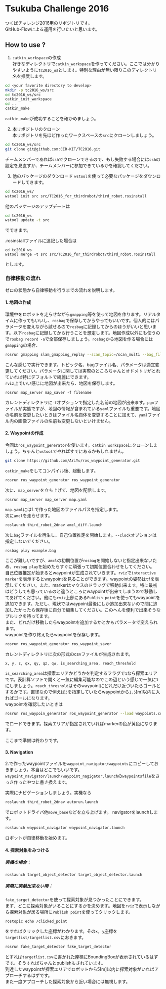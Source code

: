 # Tsukuba Challenge 2016
つくばチャレンジ2016用のリポジトリです。  
GitHub-Flowによる運用を行いたいと思います。  

## How to use ?
1. `catkin_workspace`の作成  
好きなディレクトリで`catkin_workspace`を作ってください。ここでは分かりやすいように`tc2016_ws`とします。特別な理由が無い限りこのディレクトリ名を推奨します。  
```bash
cd <your favorite directory to develop>
mkdir -p tc2016_ws/src
cd tc2016_ws/src
catkin_init_workspace
cd ..
catkin_make
```
`catkin_make`が成功することを確かめましょう。  

2. 本リポジトリのクローン  
本リポジトリを先ほど作ったワークスペースの`src`にクローンしましょう。  
```bash
cd tc2016_ws/src
git clone git@github.com:CIR-KIT/TC2016.git
```
チームメンバーであれば``ssh``でクローンできるので、もし失敗する場合には`ssh`の設定を見直すか、チームメンバーに参加できているかを確認してください。  

3. 他のパッケージのダウンロード
`wstool`を使って必要なパッケージをダウンロードしてきます。
```bash
cd tc2016_ws/
wstool init src src/TC2016_for_thirdrobot/third_robot.rosinstall
```
他のパッケージのアップデートは
```bash
cd tc2016_ws
wstool update -t src
```
でできます。

.rosinstallファイルに追記した場合は
```
cd tc2016_ws
wstool merge -t src src/TC2016_for_thirdrobot/third_robot.rosinstall
```
とします。

### 自律移動の流れ
ゼロの状態から自律移動を行うまでの流れを説明します。

#### 1. 地図の作成  
環境中をロボットを走らせながら`gmapping`等を使って地図を作ります。リアルタイムに作ってもいいし、`rosbag`で保存してからやってもいいです。個人的にはパラメータを変えながら試せるので`rosbag`に記録してからのほうがいいと思います。以下`rosbag`に記録してから行うことを想定します。地図作成以外にも使うので`rosbag record -a`で全部保存しましょう。`rosbag`から地図を作る場合には`gmapping`の場合、  
```bash
rosrun gmapping slam_gmapping_replay --scan_topic=/scan_multi --bag_filename=2016-10-19-15-49-19.bag  _particles:=50 _delta:=0.1 _iterations:=30 _str:=15.5 _stt:=15.5 _linearUpdate:=0.3 _angularUpdata:=0.1
```
こんな感じで実行できます。トピック名、bagファイル名、パラメータは適宜変更してください。パラメータに関しては実際のところちゃんとオドメトリがとれていれば特にデフォルトで綺麗にできます。  
`rviz`上でいい感じに地図が出来たら、地図を保存します。
```
rosrun map_server map_saver -f filename
```
カレントディレクトリに`-f`オプションで指定した名前の地図が出来ます。`pgm`ファイルが実態ですが、地図の情報が含まれている`yaml`ファイルも重要です。地図の名前を変更したいときはファイル名自体を変更することに加えて、`yaml`ファイル内の画像ファイルの名前も変更しないといけません。  

#### 2. Waypointの作成  
今回は`ros_waypoint_generator`を使います。`catkin workspace`にクローンしましょう。ちゃんと`wstool`でやればすでにあるかもしれません。
```bash
git clone https://github.com/AriYu/ros_waypoint_generator.git
```
`catkin_make`をしてコンパイル後、起動します。
```bash
rosrun ros_waypoint_generator ros_waypoint_generator
```
次に、`map_server`を立ち上げて、地図を配信します。
```bash
rosrun map_server map_server map.yaml
```
`map.yaml`には1.で作った地図のファイルパスを指定します。  
次に`amcl`を走らせます。
```bash
roslaunch third_robot_2dnav amcl_diff.launch
```
次に`bag`ファイルを再生し、自己位置推定を開始します。`--clock`オプションは指定しないでください。
```
rosbag play example.bag
```
ここが難しいですが、`amcl`の初期位置が`rosbag`を開始しないと指定出来ないため、`rosbag play`を始めたらすぐに頑張って初期位置合わせをしてください。  
自己位置推定が始まるとwaypointが生成されていきます。`rviz`で`interactive marker`を表示するとwaypointを見ることができます。waypointの姿勢は`tf`を表示してください。また、markerはマウスのドラッグで移動出来ます。特に最初はどうしても思っているのと違うところにwaypointが出来てしまうので移動してあげてください。他にも`rviz`上部にある`Publish point`を使ってもwaypointを追加できます。ただし、現状ではwaypoint最後にしか追加出来ないので間に追加したかったら保存後に自分で編集してください。このへんを便利で出来そうなプルリクを待ってます。  
また、どれだけ移動したらwaypointを追加するかとかもパラメータで変えられます。  
waypointを作り終えたらwaypointを保存します。
```bash
rosrun ros_waypoint_generator ros_waypoint_saver
```
カレントディレクトリに次の形式のcsvファイルが生成されます。  
```
x, y, z, qx, qy, qz, qw, is_searching_area, reach_threshold
```
`is_searching_area`は探索エリアかどうかを判定するフラグで`1`なら探索エリアです。表計算ソフトで開くと一気に編集可能なのでこの辺という感じで一気に`1`にしましょう。`reach_threshold`はそのwaypointにどれだけ近づいたらゴールとするかです。直径なので例えば`3`を指定していたらwaypointから`1.5`[m]以内に入ればゴールになります。  
waypointを確認したいときは
```bash
rosrun ros_waypoin_generator ros_waypoint_generator --load waypoints.csv
```
でロードできます。探索エリアが指定されていればmarkerの色が黄色になります。  

ここまで準備は終わりです。  

#### 3. Navigation  
2.で作ったwaypointファイルを`waypoint_navigator/waypoints`にコピーしておきましょう。本当はどこでもいいです。`waypoint_navigator/launch/waypoint_nagigator.launch`の`waypointsfile`をさっき作ったやつに書き換えます。  

実際にナビゲーションしましょう。実機なら
```bash
roslaunch third_robot_2dnav autorun.launch
```
でロボットドライバ他`move_base`などを立ち上げます。
navigatorをlaunchします。
```bash
roslaunch waypoint_navigator waypoint_navigator.launch
```
ロボットが自律移動を始めます。  

#### 4. 探索対象をみつける  
##### 実機の場合：  
```
roslaunch target_object_detector target_object_detector.launch
```
##### 実際に実験出来ない時：  
`fake_target_detector`を使って探索対象が見つかったことにできます。  
まず、どこに探索対象がいることにするかを決めます。地図を`rviz`で表示しながら探索対象が居る場所に`Publish point`を使ってクリックします。
```bash
rostopic echo /clicked_point
```
をすればクリックした座標がわかります。その`x, y`座標を`targetlist/targetlist.csv`におきます。
```bash
rosrun fake_target_detector fake_target_detector
```
とすれば`targetlist.csv`に書かれた座標にBoundingBoxが表示されているはずです。そうすればちゃんとpublishもされています。  
到達したwaypointが探索エリアでロボットから5[m]以内に探索対象がいればアプローチするはずです。  
また一度アプローチした探索対象から近い場合には無視します。  
